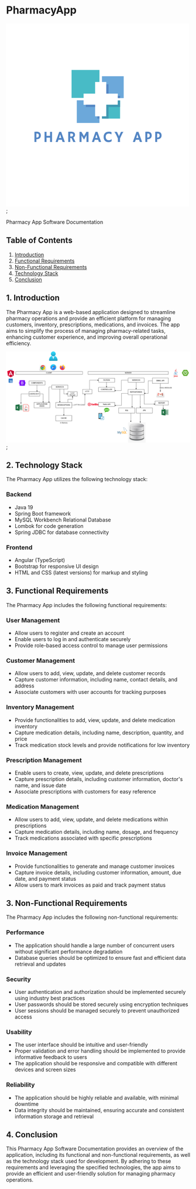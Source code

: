 
# PharmacyApp

![Alt text](PharmacyApp.png);


Pharmacy App Software Documentation

## Table of Contents
1. [Introduction](#introduction)
2. [Functional Requirements](#functional-requirements)
3. [Non-Functional Requirements](#non-functional-requirements)
4. [Technology Stack](#technology-stack)
5. [Conclusion](#conclusion)

## 1. Introduction
The Pharmacy App is a web-based application designed to streamline pharmacy operations and provide an efficient platform for managing customers, inventory, prescriptions, medications, and invoices. The app aims to simplify the process of managing pharmacy-related tasks, enhancing customer experience, and improving overall operational efficiency.

![Alt text](PharmacyApp-System-Design.drawio.png);

## 2. Technology Stack
The Pharmacy App utilizes the following technology stack:

### Backend
- Java 19
- Spring Boot framework
- MySQL Workbench Relational Database
- Lombok for code generation
- Spring JDBC for database connectivity

### Frontend
- Angular (TypeScript)
- Bootstrap for responsive UI design
- HTML and CSS (latest versions) for markup and styling

## 3. Functional Requirements
The Pharmacy App includes the following functional requirements:

### User Management
- Allow users to register and create an account
- Enable users to log in and authenticate securely
- Provide role-based access control to manage user permissions

### Customer Management
- Allow users to add, view, update, and delete customer records
- Capture customer information, including name, contact details, and address
- Associate customers with user accounts for tracking purposes

### Inventory Management
- Provide functionalities to add, view, update, and delete medication inventory
- Capture medication details, including name, description, quantity, and price
- Track medication stock levels and provide notifications for low inventory

### Prescription Management
- Enable users to create, view, update, and delete prescriptions
- Capture prescription details, including customer information, doctor's name, and issue date
- Associate prescriptions with customers for easy reference

### Medication Management
- Allow users to add, view, update, and delete medications within prescriptions
- Capture medication details, including name, dosage, and frequency
- Track medications associated with specific prescriptions

### Invoice Management
- Provide functionalities to generate and manage customer invoices
- Capture invoice details, including customer information, amount, due date, and payment status
- Allow users to mark invoices as paid and track payment status

## 3. Non-Functional Requirements
The Pharmacy App includes the following non-functional requirements:

### Performance
- The application should handle a large number of concurrent users without significant performance degradation
- Database queries should be optimized to ensure fast and efficient data retrieval and updates

### Security
- User authentication and authorization should be implemented securely using industry best practices
- User passwords should be stored securely using encryption techniques
- User sessions should be managed securely to prevent unauthorized access

### Usability
- The user interface should be intuitive and user-friendly
- Proper validation and error handling should be implemented to provide informative feedback to users
- The application should be responsive and compatible with different devices and screen sizes

### Reliability
- The application should be highly reliable and available, with minimal downtime
- Data integrity should be maintained, ensuring accurate and consistent information storage and retrieval

## 4. Conclusion
This Pharmacy App Software Documentation provides an overview of the application, including its functional and non-functional requirements, as well as the technology stack used for development. By adhering to these requirements and leveraging the specified technologies, the app aims to provide an efficient and user-friendly solution for managing pharmacy operations.

